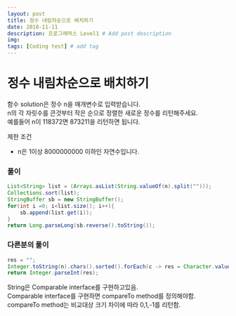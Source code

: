 ```yaml
---
layout: post
title: 정수 내림차순으로 배치하기
date: 2018-11-11
description: 프로그래머스 Level1 # Add post description
img: 
tags: [Coding test] # add tag
---
```


# 정수 내림차순으로 배치하기
함수 solution은 정수 n을 매개변수로 입력받습니다.  
n의 각 자릿수를 큰것부터 작은 순으로 정렬한 새로운 정수를 리턴해주세요.  
예를들어 n이 118372면 873211을 리턴하면 됩니다.

제한 조건
- n은 1이상 8000000000 이하인 자연수입니다.

### 풀이

~~~java
List<String> list = (Arrays.asList(String.valueOf(n).split("")));
Collections.sort(list);
StringBuffer sb = new StringBuffer();
for(int i =0; i<list.size(); i++){
    sb.append(list.get(i));
}
return Long.parseLong(sb.reverse().toString());
~~~
### 다른분의 풀이
~~~java
res = "";
Integer.toString(n).chars().sorted().forEach(c -> res = Character.valueOf((char)c) + res);
return Integer.parseInt(res);
~~~

String은 Comparable interface를 구현하고있음.  
Comparable interface를 구현하면 compareTo method를 정의해야함.  
compareTo method는 비교대상 크기 차이에 따라 0,1,-1를 리턴함.

